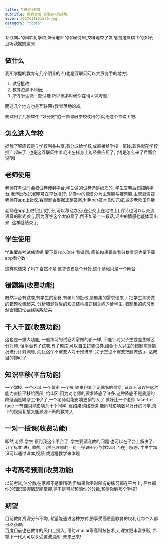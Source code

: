 ```yaml
---
title: 互联网+教育
subTitle: 教育领域 互联网+的落地
cover: 2017813101840.jpg
category: "tools"
---
```



互联网+的风吹到学校,听当老师的邻居说起,又特地查了查,感觉这盘棋下的真好;
且听我娓娓道来


## 做什么
我所掌握的教育有几个明显的点(也是互联网可以大展身手的地方).
1. 试卷批改;
2. 教育资源不均衡;
3. 所有学生做一套试卷.所以很多时候你在培人做考题;

而这几个地方也是互联网+教育落地的点;

我试用了几款软件 "好分数"这一款邻居学校使用的,就用这个来说下吧. 

## 怎么进入学校
据我了解应该是与学校利益共享,有分成给学校,或直接给学校一笔钱,软件就在学校推广起来了. 也是这互联网中羊毛出在猪身上的经典应用了; 
(钱是怎么来了后面会说明)

## 老师使用
老师在考试时会把试卷传到平台,学生做的试卷仍是纸质的. 学生交卷后扫描到平台,老师批改试卷即可在平台进行; 
试卷中的题目分为主观题与客观题,主观题需要老师在app上批改,客观题会根据正确答案,利用ocr技术自动完成,减少老师工作量

老师在app上进行批改打分,可以移动办公(在公交上在地铁上),评论也可以以交流语音的形式参与,因为写字这个太麻烦了,倒不如录上一段话,话中的情感也能体现出来.
这样就结束了;

## 学生使用
学生要查考试成绩呢,要下载app,改分 看错题;
家长如果要查看分数情况也要下载app看分数;

这样就结束了吗 ?  当然不是.这才仅仅是个开始,这个基础只是一个舞台. 

## 错题集(收费功能)
既然平台有试卷,有学生的答卷,有老师的批改,错题集的需求便来了
把学生每次做的错题收集起来. 分析错题背后的知识结构推送相关练习给学生. 错题集的练习当然会跟记忆曲线联系起来. 

## 千人千面(收费功能)
这也是一重大功能, 一般练习的试卷大家做的都一样, 不能针对尖子生或差生做区分对待, 但平台有了试卷,有了题库,可以自由拼装试券,结合个人以往的错题掌握情况进行针对训练,
而且这个不需要人为干预进来; 尖子生也不需要把题做透了. 达成目的即可了.  

## 知识平移(平台功能)
一个学校. 一个区域 一个城市 一个省,如果积累了足够多的信息, 可以不可以把这种能力直接平移给西部, 给山区,因为对老师的要求降底了许多.这种降底不是质量的降低而是繁杂工作少了,一个老师就能影响更多的人了
就好比一个老师 face-to-face 一节课只能影响几十个同学, 但如果网络授课,能同时影响数以万计的同学,录下的视频复播又能源源不断的教育人

## 一对一授课(收费功能)
即然 老师 学生 都到我这个平台了, 学生要请私教的问题 也可以在平台上解决了. 订个标准 进行收费; 
当然我理解的一对一授课不再与教知识 而在于解惑.  学生学知识可以通过课本,视频,或远程教学来体现

## 中考高考预测(收费功能)
以前考试,估分数,在家都不是很精确,但如果你平时所有的练习都在平台上, 平台都你的知识掌握情况能掌握,是不是可以预测你的分数,预测你到那个学校? 

## 期望
目前教育资源分布不均, 希望能通过这种方式,把享受高质量教育的权利让每个人都可以获取;  
百度目前也在教育的风口上投入, 借助vr ai ar等高科技技术,让课堂更丰富多彩, 希望下一代人可以享受这波浪潮!
未来已来!
 






